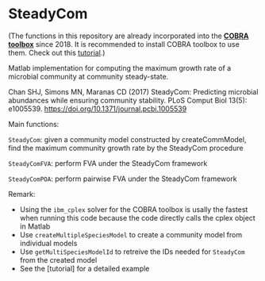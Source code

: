 # SteadyCom
(The functions in this repository are already incorporated into the **[COBRA toolbox](https://github.com/opencobra/cobratoolbox)** since 2018. It is recommended to install COBRA toolbox to use them. Check out this [tutorial](https://opencobra.github.io/cobratoolbox/stable/tutorials/tutorialSteadyCom.html).)

Matlab implementation for computing the maximum growth rate of a microbial community at community steady-state.

Chan SHJ, Simons MN, Maranas CD (2017) SteadyCom: Predicting microbial abundances while ensuring community stability. PLoS Comput Biol 13(5): e1005539. https://doi.org/10.1371/journal.pcbi.1005539

Main functions:

`SteadyCom`: given a community model constructed by createCommModel, find the maximum community growth rate by the SteadyCom procedure

`SteadyComFVA`: perform FVA under the SteadyCom framework

`SteadyComPOA`: perform pairwise FVA under the SteadyCom framework

Remark:
- Using the `ibm_cplex` solver for the COBRA toolbox is usally the fastest when running this code because the code directly calls the cplex object in Matlab
- Use `createMultipleSpeciesModel` to create a community model from individual models
- Use `getMultiSpeciesModelId` to retreive the IDs needed for `SteadyCom` from the created model
- See the [tutorial] for a detailed example
